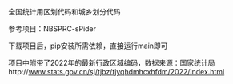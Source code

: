 全国统计用区划代码和城乡划分代码

参考项目：NBSPRC-sPider


下载项目后，pip安装所需依赖，直接运行main即可

项目中附带了2022年的最新行政区域编码，数据来源：国家统计局http://www.stats.gov.cn/sj/tjbz/tjyqhdmhcxhfdm/2022/index.html
